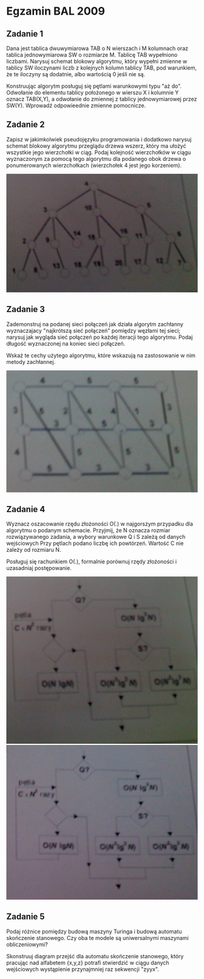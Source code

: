 # Egzamin BAL 2009

## Zadanie 1

Dana jest tablica dwuwymiarowa TAB o N wierszach i M kolumnach oraz tablica jednowymiarowa SW o rozmiarze M. Tablicę TAB wypełniono liczbami. Narysuj schemat blokowy algorytmu, który wypełni zmienne w tablicy SW iloczynami liczb z kolejnych kolumn tablicy TAB, pod warunkiem, że te iloczyny są dodatnie, albo wartością 0 jeśli nie są.

Konstruując algorytm posługuj się pętlami warunkowymi typu "aż do". Odwołanie do elementu tablicy położonego w wierszu X i kolumnie Y oznacz TAB(X,Y), a odwołanie do zmiennej z tablicy jednowymiarowej przez SW(Y). Wprowadź odpowieednie zmienne pomocnicze.

## Zadanie 2

Zapisz w jakimkolwiek pseudojęzyku programowania i dodatkowo narysuj schemat blokowy algorytmu przeglądu drzewa wszerz, który ma ułożyć wszystkie jego wierzchołki w ciąg. Podaj kolejność wierzchołków w ciągu wyznaczonym za pomocą tego algorytmu dla podanego obok drzewa o ponumerowanych wierzchołkach (wierzchołek 4 jest jego korzeniem).

![](./data/graph.png)

## Zadanie 3

Zademonstruj na podanej sieci połączeń jak działa algorytm zachłanny wyznaczajacy "najkrótszą sieć połączeń" pomiędzy węzłami tej sieci; narysuj jak wygląda sieć połączeń po każdej iteracji tego algorytmu. Podaj długość wyznaczonej na koniec sieci połączeń.

Wskaż te cechy użytego algorytmu, które wskazują na zastosowanie w nim metody zachłannej.

![](./data/greedy.png)

## Zadanie 4

Wyznacz oszacowanie rzędu złożoności O(.) w najgorszym przypadku dla algorytmu o podanym schemacie. Przyjmij, że N oznacza rozmiar rozwiązywanego zadania, a wybory warunkowe Q i S zależą od danych wejściowych Przy pętlach podano liczbę ich powtórzeń. Wartość C nie zależy od rozmiaru N.

Posługuj się rachunkiem O(.), formalnie porównuj rzędy złożoności i uzasadniaj postępowanie.

![](./data/flow.png)
![](./data/flow2.png)

## Zadanie 5

Podaj różnice pomiędzy budową maszyny Turinga i budową automatu skończenie stanowego. Czy oba te modele są uniwersalnymi maszynami obliczeniowymi?

Skonstruuj diagram przejść dla automatu skończenie stanowego, który pracując nad alfabetem {x,y,z} potrafi stwierdzić w ciągu danych wejściowych wystąpienie przynajmniej raz sekwencji "zyyx".